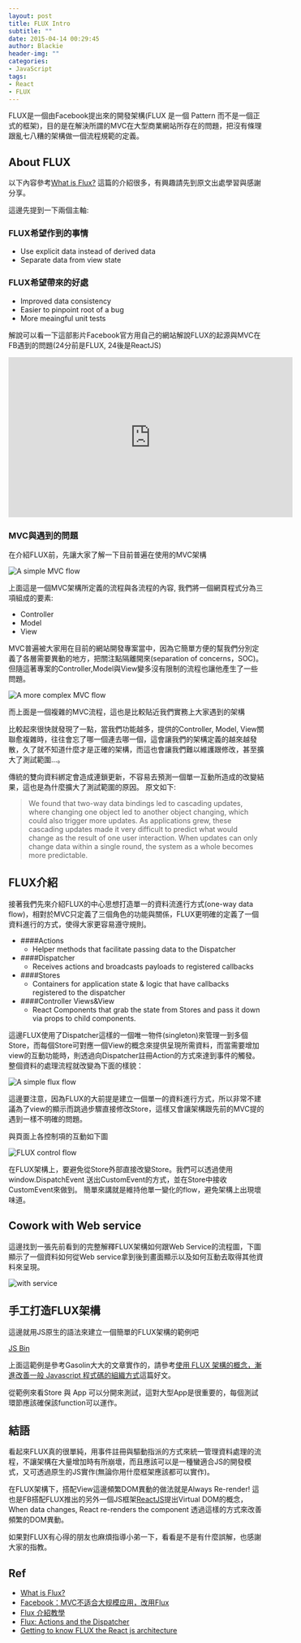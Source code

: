 ```yaml
---
layout: post
title: FLUX Intro
subtitle: ""
date: 2015-04-14 00:29:45
author: Blackie
header-img: ""
categories:
- JavaScript
tags:
- React
- FLUX
---
```


FLUX是一個由Facebook提出來的開發架構(FLUX 是一個 Pattern 而不是一個正式的框架)，目的是在解決所謂的MVC在大型商業網站所存在的問題，把沒有條理跟亂七八糟的架構做一個流程規範的定義。

<!-- More -->

## About FLUX ##

以下內容參考[What is Flux?](http://fluxxor.com/what-is-flux.html) 這篇的介紹很多，有興趣請先到原文出處學習與感謝分享。

這邊先提到一下兩個主軸:

### FLUX希望作到的事情 ###

- Use explicit data instead of derived data
- Separate data from view state

### FLUX希望帶來的好處 ###

- Improved data consistency
- Easier to pinpoint root of a bug
- More meaingful unit tests

解說可以看一下這部影片Facebook官方用自己的網站解說FLUX的起源與MVC在FB遇到的問題(24分前是FLUX, 24後是ReactJS)

<iframe width="560" height="315" src="https://www.youtube.com/embed/nYkdrAPrdcw?list=PLb0IAmt7-GS188xDYE-u1ShQmFFGbrk0v" frameborder="0" allowfullscreen></iframe>

### MVC與遇到的問題 ###

在介紹FLUX前，先讓大家了解一下目前普遍在使用的MVC架構

![A simple MVC flow](http://fluxxor.com/images/mvc-simple.png)

上面這是一個MVC架構所定義的流程與各流程的內容, 我們將一個網頁程式分為三項組成的要素:

- Controller
- Model
- View

MVC普遍被大家用在目前的網站開發專案當中，因為它簡單方便的幫我們分別定義了各層需要異動的地方，把關注點隔離開來(separation of concerns，SOC)。但隨這著專案的Controller,Model與View變多沒有限制的流程也讓他產生了一些問題。

![A more complex MVC flow](http://fluxxor.com/images/mvc-complex.png)

而上面是一個複雜的MVC流程，這也是比較貼近我們實務上大家遇到的架構

比較起來很快就發現了一點，當我們功能越多，提供的Controller, Model, View關聯愈複雜時，往往會忘了哪一個連去哪一個，這會讓我們的架構定義的越來越發散，久了就不知道什麼才是正確的架構，而這也會讓我們難以維護跟修改，甚至擴大了測試範圍...。

傳統的雙向資料綁定會造成連鎖更新，不容易去預測一個單一互動所造成的改變結果，這也是為什麼擴大了測試範圍的原因。
原文如下:
> We found that two-way data bindings led to cascading updates, where changing one object led to another object changing, which could also trigger more updates. As applications grew, these cascading updates made it very difficult to predict what would change as the result of one user interaction. When updates can only change data within a single round, the system as a whole becomes more predictable.

## FLUX介紹 ##

接著我們先來介紹FLUX的中心思想打造單一的資料流進行方式(one-way data flow)，相對於MVC只定義了三個角色的功能與關係，FLUX更明確的定義了一個資料進行的方式，使得大家更容易遵守規則。

- ####Actions
	- Helper methods that facilitate passing data to the Dispatcher
- ####Dispatcher
	- Receives actions and broadcasts payloads to registered callbacks
- ####Stores
	- Containers for application state & logic that have callbacks registered to the dispatcher
- ####Controller Views&View  
	- React Components that grab the state from Stores and pass it down via props to child components.

這邊FLUX使用了Dispatcher這樣的一個唯一物件(singleton)來管理一到多個Store，而每個Store可對應一個View的概念來提供呈現所需資料，而當需要增加view的互動功能時，則透過向Dispatcher註冊Action的方式來達到事件的觸發。 整個資料的處理流程就改變為下面的樣貌：

![A simple flux flow](http://fluxxor.com/images/flux-simple.png)

這邊要注意，因為FLUX的大前提是建立一個單一的資料進行方式，所以非常不建議為了view的顯示而跳過步驟直接修改Store，這樣又會讓架構跟先前的MVC提的遇到一樣不明確的問題。

與頁面上各控制項的互動如下圖

![FLUX control flow](FLUX%20flow.png)

在FLUX架構上，要避免從Store外部直接改變Store。我們可以透過使用 window.DispatchEvent 送出CustomEvent的方式，並在Store中接收CustomEvent來做到。 簡單來講就是維持他單一變化的flow，避免架構上出現壞味道。

## Cowork with Web service ##

這邊找到一張先前看到的完整解釋FLUX架構如何跟Web Service的流程圖，下圖顯示了一個資料如何從Web service拿到後到畫面顯示以及如何互動去取得其他資料來呈現。

![with service](archieture.png)

## 手工打造FLUX架構 ##

這邊就用JS原生的語法來建立一個簡單的FLUX架構的範例吧

<a class="jsbin-embed" href="http://jsbin.com/sutuku/20/embed?js,output">JS Bin</a><script src="http://static.jsbin.com/js/embed.js"></script>

上面這範例是參考Gasolin大大的文章實作的，請參考[使用 FLUX 架構的概念，漸進改善一般 Javascript 程式碼的組織方式](http://blog.gasolin.idv.tw/2014/11/flux-javascript.html)這篇好文。

從範例來看Store 與 App 可以分開來測試，這對大型App是很重要的，每個測試環節應該確保該function可以運作。

## 結語 ##

看起來FLUX真的很單純，用事件註冊與驅動指派的方式來統一管理資料處理的流程，不讓架構在大量增加時有所崩壞，而且應該可以是一種蠻適合JS的開發模式，又可透過原生的JS實作(無論你用什麼框架應該都可以實作)。

在FLUX架構下，搭配View這邊頻繁DOM異動的做法就是Always Re-render! 這也是FB搭配FLUX推出的另外一個JS框架[ReactJS](https://facebook.github.io/react/)提出Virtual DOM的概念，When data changes, React re-renders the component 透過這樣的方式來改善頻繁的DOM異動。

如果對FLUX有心得的朋友也麻煩指導小弟一下，看看是不是有什麼誤解，也感謝大家的指教。

## Ref ##

- [What is Flux?](http://fluxxor.com/what-is-flux.html)
- [Facebook：MVC不适合大规模应用，改用Flux](http://www.infoq.com/cn/news/2014/05/facebook-mvc-flux)
- [Flux 介紹教學](http://blog.roy.tw/2015/02/05/introduction-of-flux)
- [Flux: Actions and the Dispatcher](http://facebook.github.io/react/blog/2014/07/30/flux-actions-and-the-dispatcher.html)
- [Getting to know FLUX the React js architecture](https://scotch.io/tutorials/getting-to-know-flux-the-react-js-architecture)
